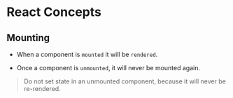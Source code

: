 # React Concepts

## Mounting

* When a component is `mounted` it will be `rendered`.

* Once a component is `unmounted`, it will never be mounted again.

> Do not set state in an unmounted component, because it will never be re-rendered.